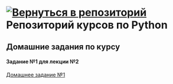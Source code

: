# [![Вернуться в репозиторий](https://png.icons8.com/color/50/000000/github-2.png)](https://github.com/pythonmiigaik/pythonmiigaik.github.io/) Репозиторий курсов по Python

## Домашние задания по курсу
#### Задание №1 для лекции №2
[Домашнее задание №1](https://github.com/Admink0/python/blob/master/Project_1.ipynb)
